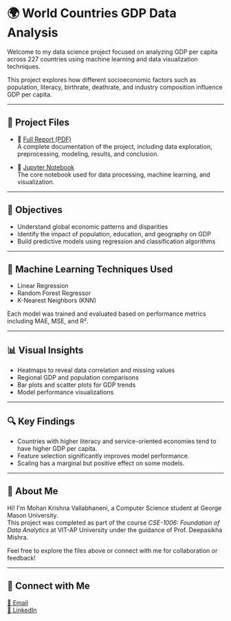 # 🌍 World Countries GDP Data Analysis

Welcome to my data science project focused on analyzing GDP per capita across 227 countries using machine learning and data visualization techniques.

This project explores how different socioeconomic factors such as population, literacy, birthrate, deathrate, and industry composition influence GDP per capita.

---

## 📁 Project Files

- 📄 [Full Report (PDF)](./Data_Analysis_Project_on_World_Countries)  
  A complete documentation of the project, including data exploration, preprocessing, modeling, results, and conclusion.

- 📘 [Jupyter Notebook](./World_Countries_GDP_Analysis.ipynb)  
  The core notebook used for data processing, machine learning, and visualization.

---

## 🎯 Objectives

- Understand global economic patterns and disparities
- Identify the impact of population, education, and geography on GDP
- Build predictive models using regression and classification algorithms

---

## 🧠 Machine Learning Techniques Used

- Linear Regression
- Random Forest Regressor
- K-Nearest Neighbors (KNN)

Each model was trained and evaluated based on performance metrics including MAE, MSE, and R².

---

## 📊 Visual Insights

- Heatmaps to reveal data correlation and missing values
- Regional GDP and population comparisons
- Bar plots and scatter plots for GDP trends
- Model performance visualizations

---

## 🔍 Key Findings

- Countries with higher literacy and service-oriented economies tend to have higher GDP per capita.
- Feature selection significantly improves model performance.
- Scaling has a marginal but positive effect on some models.

---

## 🙋 About Me

Hi! I'm Mohan Krishna Vallabhaneni, a Computer Science student at George Mason University.  
This project was completed as part of the course _CSE-1006: Foundation of Data Analytics_ at VIT-AP University under the guidance of Prof. Deepasikha Mishra.

Feel free to explore the files above or connect with me for collaboration or feedback!

---

## 🔗 Connect with Me

[📧 Email](mailto:vmkrishna2022@gmail.com)  
[🔗 LinkedIn](https://www.linkedin.com/in/vmkrishna2004)
